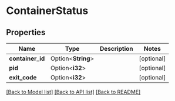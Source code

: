 # ContainerStatus

## Properties

Name | Type | Description | Notes
------------ | ------------- | ------------- | -------------
**container_id** | Option<**String**> |  | [optional]
**pid** | Option<**i32**> |  | [optional]
**exit_code** | Option<**i32**> |  | [optional]

[[Back to Model list]](../README.md#documentation-for-models) [[Back to API list]](../README.md#documentation-for-api-endpoints) [[Back to README]](../README.md)



